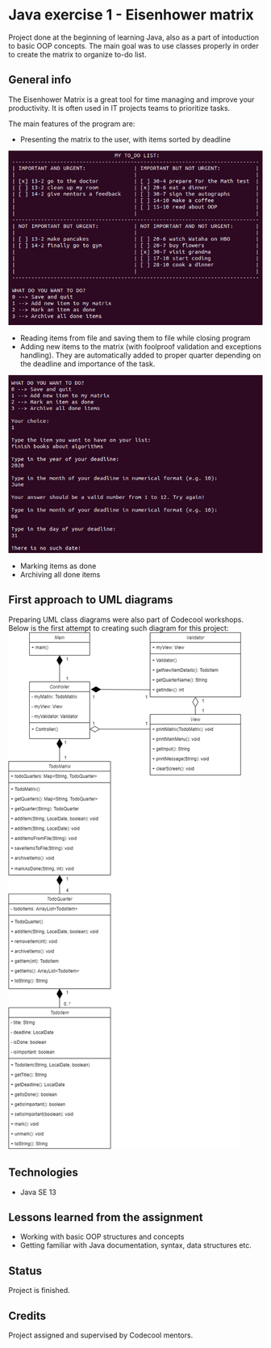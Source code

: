 # Java exercise 1 - Eisenhower matrix
Project done at the beginning of learning Java, also as a part of intoduction to basic OOP concepts.
The main goal was to use classes properly in order to create the matrix to organize to-do list.

## General info
The Eisenhower Matrix is a great tool for time managing and improve your productivity. It is often used in IT projects teams to prioritize tasks.

The main features of the program are:
* Presenting the matrix to the user, with items sorted by deadline

!["Matrix example"](img/matrix.png)
* Reading items from file and saving them to file while closing program
* Adding new items to the matrix (with foolproof validation and exceptions handling). They are automatically added to proper quarter depending on the deadline and importance of the task.

!["Validation example"](img/validation.png)
* Marking items as done
* Archiving all done items

## First approach to UML diagrams
Preparing UML class diagrams were also part of Codecool workshops. Below is the first attempt to creating such diagram for this project:
!["Project UML Diagram"](img/diagram.jpg)

## Technologies
* Java SE 13

## Lessons learned from the assignment
* Working with basic OOP structures and concepts
* Getting familiar with Java documentation, syntax, data structures etc.

## Status
Project is finished.

## Credits
Project assigned and supervised by Codecool mentors.

